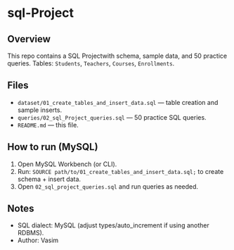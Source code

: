 # sql-Project

## Overview
This repo contains a SQL Projectwith schema, sample data, and 50 practice queries.
Tables: `Students`, `Teachers`, `Courses`, `Enrollments`.

## Files
- `dataset/01_create_tables_and_insert_data.sql` — table creation and sample inserts.
- `queries/02_sql_Project_queries.sql` — 50 practice SQL queries.
- `README.md` — this file.

## How to run (MySQL)
1. Open MySQL Workbench (or CLI).
2. Run: `SOURCE path/to/01_create_tables_and_insert_data.sql;` to create schema + insert data.
3. Open `02_sql_project_queries.sql` and run queries as needed.

## Notes
- SQL dialect: MySQL (adjust types/auto_increment if using another RDBMS).
- Author: Vasim
